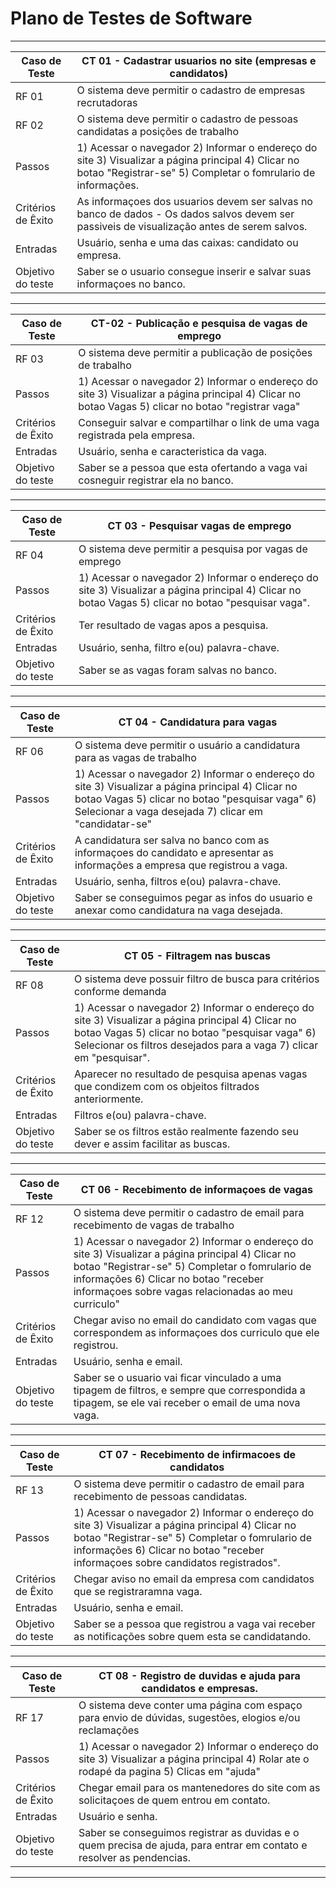 # Plano de Testes de Software

<div align = "center">
  
-----------------------------------------------------------------------------------------------------------------------------------------------------------------------
|Caso de Teste |CT 01 - Cadastrar usuarios no site (empresas e candidatos) | 
|--------------------|------------------------------------|
| RF 01 | O sistema deve permitir o cadastro de empresas recrutadoras | 
| RF 02 | O sistema deve permitir o cadastro de pessoas candidatas a posições de trabalho | 
| Passos	| 1) Acessar o navegador 2) Informar o endereço do site 3) Visualizar a página principal 4) Clicar no botao "Registrar-se" 5) Completar o fomrulario de informações. | 
| Critérios de Êxito | As informaçoes dos usuarios devem ser salvas no banco de dados - Os dados salvos devem ser passiveis de visualização antes de serem salvos. | 
| Entradas | Usuário, senha e uma das caixas: candidato ou empresa.
| Objetivo do teste | Saber se o usuario consegue inserir e salvar suas informaçoes no banco. | 
-----------------------------------------------------------------------------------------------------------------------------------------------------------------------

|Caso de Teste | CT-02 - Publicação e pesquisa de vagas de emprego |
|--------------------|------------------------------------|
| RF 03 | O sistema deve permitir a publicação de posições de trabalho|
|Passos | 1) Acessar o navegador 2) Informar o endereço do site 3) Visualizar a página principal 4) Clicar no botao Vagas 5) clicar no botao "registrar vaga" |
|Critérios de Êxito | Conseguir salvar e compartilhar o link de uma vaga registrada pela empresa.|
|Entradas| Usuário, senha e caracteristica da vaga.
|Objetivo do teste | Saber se a pessoa que esta ofertando a vaga vai cosneguir registrar ela no banco.|

-----------------------------------------------------------------------------------------------------------------------------------------------------------------------
|Caso de Teste | CT 03 - Pesquisar vagas de emprego |
|--------------------|------------------------------------|
| RF 04 | O sistema deve permitir a pesquisa por vagas de emprego|
|Passos | 1) Acessar o navegador 2) Informar o endereço do site 3) Visualizar a página principal 4) Clicar no botao Vagas 5) clicar no botao "pesquisar vaga".|
|Critérios de Êxito | Ter resultado de vagas apos a pesquisa.|
|Entradas| Usuário, senha, filtro e(ou) palavra-chave.
|Objetivo do teste | Saber se as vagas foram salvas no banco.|

-----------------------------------------------------------------------------------------------------------------------------------------------------------------------
|Caso de Teste | CT 04 - Candidatura para vagas |
|--------------------|------------------------------------|
| RF 06 | O sistema deve permitir o usuário a candidatura para as vagas de trabalho |
|Passos | 1) Acessar o navegador 2) Informar o endereço do site 3) Visualizar a página principal 4) Clicar no botao Vagas 5) clicar no botao "pesquisar vaga" 6) Selecionar a vaga desejada 7) clicar em "candidatar-se" |
|Critérios de Êxito | A candidatura ser salva no banco com as informaçoes do candidato e apresentar as informações a empresa que registrou a vaga.|
|Entradas |  Usuário, senha, filtros e(ou) palavra-chave.
|Objetivo do teste | Saber se conseguimos pegar as infos do usuario e anexar como candidatura na vaga desejada.|

-----------------------------------------------------------------------------------------------------------------------------------------------------------------------
|Caso de Teste | CT 05 - Filtragem nas buscas |
|--------------------|------------------------------------|
| RF 08 | O sistema deve possuir filtro de busca para critérios conforme demanda| 
|Passos | 1) Acessar o navegador 2) Informar o endereço do site 3) Visualizar a página principal 4) Clicar no botao Vagas 5) clicar no botao "pesquisar vaga" 6) Selecionar os filtros desejados para a vaga 7) clicar em "pesquisar".|
|Critérios de Êxito | Aparecer no resultado de pesquisa apenas vagas que condizem com os objeitos filtrados anteriormente.|
|Entradas| Filtros e(ou) palavra-chave.
|Objetivo do teste | Saber se os filtros estão realmente fazendo seu dever e assim facilitar as buscas.|
  
-----------------------------------------------------------------------------------------------------------------------------------------------------------------------
|Caso de Teste | CT 06 - Recebimento de informaçoes de vagas |
|--------------------|------------------------------------|
| RF 12 | O sistema deve permitir o cadastro de email para recebimento de vagas de trabalho|
|Passos | 1) Acessar o navegador 2) Informar o endereço do site 3) Visualizar a página principal 4) Clicar no botao "Registrar-se" 5) Completar o fomrulario de informações 6) Clicar no botao "receber informaçoes sobre vagas relacionadas ao meu curriculo"|
|Critérios de Êxito | Chegar aviso no email do candidato com vagas que correspondem as informaçoes dos curriculo que ele registrou.|
|Entradas| Usuário, senha e email.
|Objetivo do teste | Saber se o usuario vai ficar vinculado a uma tipagem de filtros, e sempre que correspondida a tipagem, se ele vai receber o email de uma nova vaga.|

-----------------------------------------------------------------------------------------------------------------------------------------------------------------------
|Caso de Teste | CT 07 - Recebimento de infirmacoes de candidatos|
|--------------------|------------------------------------|
| RF 13 | O sistema deve permitir o cadastro de email para recebimento de pessoas candidatas.|
|Passos | 1) Acessar o navegador 2) Informar o endereço do site 3) Visualizar a página principal 4) Clicar no botao "Registrar-se" 5) Completar o fomrulario de informações 6) Clicar no botao "receber informaçoes sobre candidatos registrados".|
|Critérios de Êxito | Chegar aviso no email da empresa com candidatos que se registraramna vaga.|
|Entradas| Usuário, senha e email.
|Objetivo do teste | Saber se a pessoa que registrou a vaga vai receber as notificações sobre quem esta se candidatando.|

-----------------------------------------------------------------------------------------------------------------------------------------------------------------------
|Caso de Teste | CT 08 - Registro de duvidas e ajuda para candidatos e empresas.|
|--------------------|------------------------------------|
| RF 17 | O sistema deve conter uma página com espaço para envio de dúvidas, sugestões, elogios e/ou reclamações|
|Passos | 1) Acessar o navegador 2) Informar o endereço do site 3) Visualizar a página principal 4) Rolar ate o rodapé da pagina 5) Clicas em "ajuda"|
|Critérios de Êxito | Chegar email para os mantenedores do site com as solicitaçoes de quem entrou em contato.|
|Entradas| Usuário e senha.
|Objetivo do teste | Saber se conseguimos registrar as duvidas e o quem precisa de ajuda, para entrar em contato e resolver as pendencias.|
-----------------------------------------------------------------------------------------------------------------------------------------------------------------------
